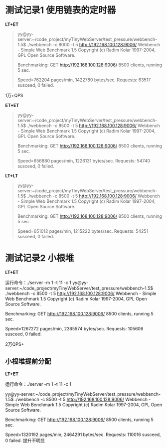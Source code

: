 # 测试记录1 使用链表的定时器
**LT+ET**

>yy@yy-server:~/code_project/myTinyWebServer/test_pressure/webbench-1.5$ ./webbench -c 8000 -t 5 http://192.168.100.128:9006/
>Webbench - Simple Web Benchmark 1.5
Copyright (c) Radim Kolar 1997-2004, GPL Open Source Software.
>
>Benchmarking: GET http://192.168.100.128:9006/
8500 clients, running 5 sec.
>
>Speed=762204 pages/min, 1422780 bytes/sec.
Requests: 63517 susceed, 0 failed.

1万+QPS

**ET+ET**

>yy@yy-server:~/code_project/myTinyWebServer/test_pressure/webbench-1.5$ ./webbench -c 8500 -t 5 http://192.168.100.128:9006/
>Webbench - Simple Web Benchmark 1.5
Copyright (c) Radim Kolar 1997-2004, GPL Open Source Software.
>
>Benchmarking: GET http://192.168.100.128:9006/
8500 clients, running 5 sec.
>
>Speed=656880 pages/min, 1226131 bytes/sec.
Requests: 54740 susceed, 0 failed.

**LT+LT**
>
>yy@yy-server:~/code_project/myTinyWebServer/test_pressure/webbench-1.5$ ./webbench -c 8500 -t 5 http://192.168.100.128:9006/
Webbench - Simple Web Benchmark 1.5
Copyright (c) Radim Kolar 1997-2004, GPL Open Source Software.
>
>Benchmarking: GET http://192.168.100.128:9006/
8500 clients, running 5 sec.
>
>Speed=651012 pages/min, 1215222 bytes/sec.
Requests: 54251 susceed, 0 failed.

# 测试记录2 小根堆
**LT+ET**

运行命令：./server -m 1 -t 11 -c 1
yy@yy-server:~/code_project/myTinyWebServer/test_pressure/webbench-1.5$ ./webbench -c 8500 -t 5 http://192.168.100.128:9006/
Webbench - Simple Web Benchmark 1.5
Copyright (c) Radim Kolar 1997-2004, GPL Open Source Software.

Benchmarking: GET http://192.168.100.128:9006/
8500 clients, running 5 sec.

Speed=1267272 pages/min, 2365574 bytes/sec.
Requests: 105606 susceed, 0 failed.

2万QPS+

## 小根堆提前分配
**LT+ET**

运行命令：./server -m 1 -t 11 -c 1

yy@yy-server:~/code_project/myTinyWebServer/test_pressure/webbench-1.5$ ./webbench -c 8500 -t 5 http://192.168.100.128:9006/
Webbench - Simple Web Benchmark 1.5
Copyright (c) Radim Kolar 1997-2004, GPL Open Source Software.

Benchmarking: GET http://192.168.100.128:9006/
8500 clients, running 5 sec.

Speed=1320192 pages/min, 2464291 bytes/sec.
Requests: 110016 susceed, 0 failed.
提升不明显
